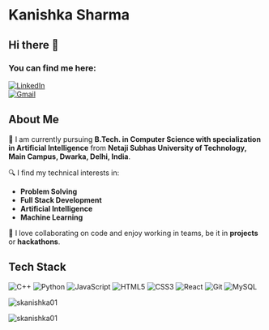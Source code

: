 # Kanishka Sharma
## Hi there 👋  

### You can find me here:  
[![LinkedIn](https://img.shields.io/badge/LinkedIn-0A66C2?style=for-the-badge&logo=linkedin&logoColor=white)](https://www.linkedin.com/in/kanishka-sharma-08baa724b/)  
[![Gmail](https://img.shields.io/badge/Gmail-D14836?style=for-the-badge&logo=gmail&logoColor=white)](mailto:skanishka9560@gmail.com)  



## About Me  

🚀 I am currently pursuing **B.Tech. in Computer Science with specialization in Artificial Intelligence** from **Netaji Subhas University of Technology, Main Campus, Dwarka, Delhi, India**.  

🔍 I find my technical interests in:  
- **Problem Solving**  
- **Full Stack Development**  
- **Artificial Intelligence**  
- **Machine Learning**  

🤝 I love collaborating on code and enjoy working in teams, be it in **projects** or **hackathons**.  


## Tech Stack  

![C++](https://img.shields.io/badge/C++-00599C?style=for-the-badge&logo=c%2b%2b&logoColor=white) ![Python](https://img.shields.io/badge/Python-3776AB?style=for-the-badge&logo=python&logoColor=white) ![JavaScript](https://img.shields.io/badge/JavaScript-F7DF1E?style=for-the-badge&logo=javascript&logoColor=black) ![HTML5](https://img.shields.io/badge/HTML5-E34F26?style=for-the-badge&logo=html5&logoColor=white) ![CSS3](https://img.shields.io/badge/CSS3-1572B6?style=for-the-badge&logo=css3&logoColor=white) ![React](https://img.shields.io/badge/React-20232A?style=for-the-badge&logo=react&logoColor=61DAFB) ![Git](https://img.shields.io/badge/Git-F05032?style=for-the-badge&logo=git&logoColor=white) ![MySQL](https://img.shields.io/badge/MySQL-4479A1?style=for-the-badge&logo=mysql&logoColor=white)  


<p><img align="center" src="https://github-readme-stats.vercel.app/api/top-langs?username=skanishka01&show_icons=true&locale=en&layout=compact" alt="skanishka01" /></p>

<p><img align="center" src="https://github-readme-streak-stats.herokuapp.com/?user=skanishka01&" alt="skanishka01" /></p>

